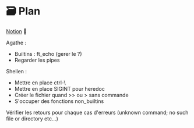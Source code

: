 # 🗃️ Plan

[Notion](https://agatocherry.notion.site/Minishell-d9d2a462a1384b26ae9491338da6e053) 📌

Agathe :

- Builtins : ft_echo (gerer le \?)
- Regarder les pipes

Shellen :
- Mettre en place ctrl-\
- Mettre en place SIGINT pour heredoc
- Créer le fichier quand >> ou > sans commande
- S'occuper des fonctions non_builtins


Vérifier les retours pour chaque cas d'erreurs (unknown command; no such file or directory etc...)
